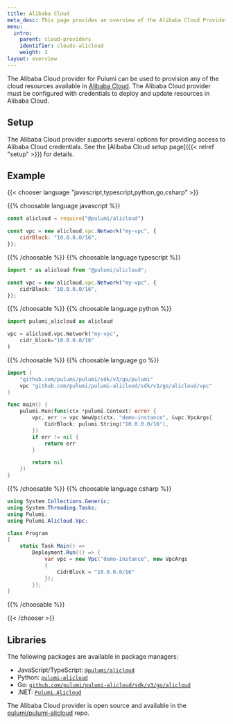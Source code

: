 ```yaml
---
title: Alibaba Cloud
meta_desc: This page provides an overview of the Alibaba Cloud Provider for Pulumi.
menu:
  intro:
    parent: cloud-providers
    identifier: clouds-alicloud
    weight: 2
layout: overview
---
```


The Alibaba Cloud provider for Pulumi can be used to provision any of the cloud resources available in [Alibaba Cloud](https://www.alibabacloud.com/).
The Alibaba Cloud provider must be configured with credentials to deploy and update resources in Alibaba Cloud.

## Setup

The Alibaba Cloud provider supports several options for providing access to Alibaba Cloud credentials.  See the [Alibaba Cloud setup page]({{< relref "setup" >}}) for details.

## Example

{{< chooser language "javascript,typescript,python,go,csharp" >}}

{{% choosable language javascript %}}

```javascript
const alicloud = require("@pulumi/alicloud")

const vpc = new alicloud.vpc.Network("my-vpc", {
    cidrBlock: "10.0.0.0/16",
});
```

{{% /choosable %}}
{{% choosable language typescript %}}

```typescript
import * as alicloud from "@pulumi/alicloud";

const vpc = new alicloud.vpc.Network("my-vpc", {
    cidrBlock: "10.0.0.0/16",
});
```

{{% /choosable %}}
{{% choosable language python %}}

```python
import pulumi_alicloud as alicloud

vpc = alicloud.vpc.Network("my-vpc",
    cidr_block="10.0.0.0/16"
)
```

{{% /choosable %}}
{{% choosable language go %}}

```go
import (
	"github.com/pulumi/pulumi/sdk/v3/go/pulumi"
	vpc "github.com/pulumi/pulumi-alicloud/sdk/v3/go/alicloud/vpc"
)

func main() {
	pulumi.Run(func(ctx *pulumi.Context) error {
		vpc, err := vpc.NewVpc(ctx, "demo-instance", &vpc.VpcArgs{
			CidrBlock: pulumi.String("10.0.0.0/16"),
		})
		if err != nil {
			return err
		}

		return nil
	})
}

```

{{% /choosable %}}
{{% choosable language csharp %}}

```csharp
using System.Collections.Generic;
using System.Threading.Tasks;
using Pulumi;
using Pulumi.Alicloud.Vpc;

class Program
{
    static Task Main() =>
        Deployment.Run(() => {
            var vpc = new Vpc("demo-instance", new VpcArgs
            {
                CidrBlock = "10.0.0.0/16"
            });
        });
}
```

{{% /choosable %}}

{{< /chooser >}}

## Libraries

The following packages are available in package managers:

* JavaScript/TypeScript: [`@pulumi/alicloud`](https://www.npmjs.com/package/@pulumi/alicloud)
* Python: [`pulumi-alicloud`](https://pypi.org/project/pulumi-alicloud/)
* Go: [`github.com/pulumi/pulumi-alicloud/sdk/v3/go/alicloud`](https://github.com/pulumi/pulumi-alicloud)
* .NET: [`Pulumi.Alicloud`](https://www.nuget.org/packages/Pulumi.Alicloud)

The Alibaba Cloud provider is open source and available in the [pulumi/pulumi-alicloud](https://github.com/pulumi/pulumi-alicloud) repo.
